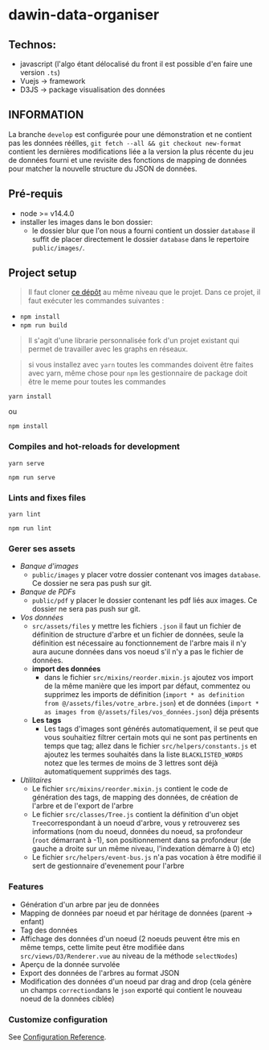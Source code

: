 # dawin-data-organiser

## Technos:
 * javascript (l'algo étant délocalisé du front il est possible d'en faire une version `.ts`)
 * Vuejs -> framework
 * D3JS -> package visualisation des données

## INFORMATION
La branche `develop` est configurée pour une démonstration et ne contient pas les données réélles, `git fetch --all && git checkout new-format` contient les dernières modifications liée a la version la plus récente du jeu de données fourni et une revisite des fonctions de mapping de données pour matcher la nouvelle structure du JSON de données.
## Pré-requis
- node >= v14.4.0
- installer les images dans le bon dossier:
    * le dossier blur que l'on nous a fourni contient un dossier `database` il suffit de placer directement le dossier `database` dans le repertoire `public/images/`.
    
## Project setup 
> Il faut cloner [ce dépôt](https://github.com/Sajinnn/vue-network-d3) au même niveau que le projet.
Dans ce projet, il faut exécuter les commandes suivantes :

* `npm install`
* `npm run build`

> Il s'agit d'une librarie personnalisée fork d'un projet existant qui permet de travailler avec les graphs en réseaux.

> si vous installez avec `yarn` toutes les commandes doivent être faites avec yarn, même chose pour `npm` les gestionnaire de package doit être le meme pour toutes les commandes

```
yarn install
```
ou
```
npm install
```

### Compiles and hot-reloads for development
```
yarn serve
```
```
npm run serve
```
### Lints and fixes files
```
yarn lint
```
```
npm run lint
```


### Gerer ses assets
- *Banque d'images*
    * `public/images` y placer votre dossier contenant vos images `database`. Ce dossier ne sera pas push sur git.
- *Banque de PDFs*
    * `public/pdf` y placer le dossier contenant les pdf liés aux images. Ce dossier ne sera pas push sur git. 
- *Vos données*
    * `src/assets/files` y mettre les fichiers `.json` il faut un fichier de définition de structure d'arbre et un fichier de données, seule la définition est nécessaire au fonctionnement de l'arbre mais il n'y aura aucune données dans vos noeud s'il n'y a pas le fichier de données.
    * **import des données**
        * dans le fichier `src/mixins/reorder.mixin.js` ajoutez vos import de la même manière que les import par défaut, commentez ou supprimez les imports de définition (`import * as definition from @/assets/files/votre_arbre.json`) et de données (`import * as images from @/assets/files/vos_données.json`) déja présents
    * **Les tags**
        * Les tags d'images sont générés automatiquement, il se peut que vous souhaitiez filtrer certain mots qui ne sont pas pertinents en temps que tag; allez dans le fichier `src/helpers/constants.js` et ajoutez les termes souhaités dans la liste `BLACKLISTED_WORDS` notez que les termes de moins de 3 lettres sont déjà automatiquement supprimés des tags.
- *Utilitaires*
    * Le fichier `src/mixins/reorder.mixin.js` contient le code de génération des tags, de mapping des données, de création de l'arbre et de l'export de l'arbre
    * Le fichier `src/classes/Tree.js` contient la définition d'un objet `Tree`correspondant à un noeud d'arbre, vous y retrouverez ses informations (nom du noeud, données du noeud, sa profondeur (`root` démarrant à -1), son positionnement dans sa profondeur (de gauche a droite sur un même niveau, l'indexation démarre à 0) etc)
    * Le fichier `src/helpers/event-bus.js` n'a pas vocation à être modifié il sert de gestionnaire d'evenement pour l'arbre

### Features
* Génération d'un arbre par jeu de données
* Mapping de données par noeud et par héritage de données (parent -> enfant)
* Tag des données
* Affichage des données d'un noeud (2 noeuds peuvent être mis en même temps, cette limite peut être modifiée dans `src/views/D3/Renderer.vue` au niveau de la méthode `selectNodes`)
* Aperçu de la donnée survolée
* Export des données de l'arbres au format JSON
* Modification des données d'un noeud par drag and drop (cela génère un champs `correction`dans le `json` exporté qui contient le nouveau noeud de la données ciblée) 


### Customize configuration
See [Configuration Reference](https://cli.vuejs.org/config/).
